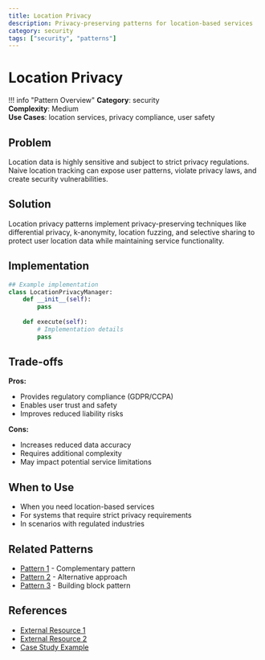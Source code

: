 ```yaml
---
title: Location Privacy
description: Privacy-preserving patterns for location-based services
category: security
tags: ["security", "patterns"]
---
```


# Location Privacy

!!! info "Pattern Overview"
    **Category**: security  
    **Complexity**: Medium  
    **Use Cases**: location services, privacy compliance, user safety

## Problem

Location data is highly sensitive and subject to strict privacy regulations. Naive location tracking can expose user patterns, violate privacy laws, and create security vulnerabilities.

## Solution

Location privacy patterns implement privacy-preserving techniques like differential privacy, k-anonymity, location fuzzing, and selective sharing to protect user location data while maintaining service functionality.

## Implementation

```python
## Example implementation
class LocationPrivacyManager:
    def __init__(self):
        pass
    
    def execute(self):
        # Implementation details
        pass
```

## Trade-offs

**Pros:**
- Provides regulatory compliance (GDPR/CCPA)
- Enables user trust and safety
- Improves reduced liability risks

**Cons:**
- Increases reduced data accuracy
- Requires additional complexity
- May impact potential service limitations

## When to Use

- When you need location-based services
- For systems that require strict privacy requirements
- In scenarios with regulated industries

## Related Patterns

- [Pattern 1](../related-pattern-1.md) - Complementary pattern
- [Pattern 2](../related-pattern-2.md) - Alternative approach
- [Pattern 3](../related-pattern-3.md) - Building block pattern

## References

- [External Resource 1](#)
- [External Resource 2](#)
- [Case Study Example](../../architects-handbook/case-studies/example.md)
